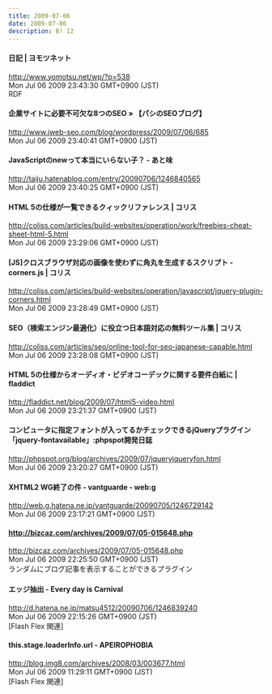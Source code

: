 ```yaml
---
title: 2009-07-06
date: 2009-07-06
description: B! 12
---
```


#### 日記 | ヨモツネット
http://www.yomotsu.net/wp/?p=538<br>
Mon Jul 06 2009 23:43:30 GMT+0900 (JST)<br>
RDF


#### 企業サイトに必要不可欠な8つのSEO » 【パシのSEOブログ】
http://www.jweb-seo.com/blog/wordpress/2009/07/06/685<br>
Mon Jul 06 2009 23:40:41 GMT+0900 (JST)<br>


#### JavaScriptのnewって本当にいらない子？ - あと味
http://taiju.hatenablog.com/entry/20090706/1246840565<br>
Mon Jul 06 2009 23:40:25 GMT+0900 (JST)<br>


####   HTML 5の仕様が一覧できるクィックリファレンス | コリス
http://coliss.com/articles/build-websites/operation/work/freebies-cheat-sheet-html-5.html<br>
Mon Jul 06 2009 23:29:06 GMT+0900 (JST)<br>


####   [JS]クロスブラウザ対応の画像を使わずに角丸を生成するスクリプト -corners.js | コリス
http://coliss.com/articles/build-websites/operation/javascript/jquery-plugin-corners.html<br>
Mon Jul 06 2009 23:28:49 GMT+0900 (JST)<br>


####   SEO（検索エンジン最適化）に役立つ日本語対応の無料ツール集 | コリス
http://coliss.com/articles/seo/online-tool-for-seo-japanese-capable.html<br>
Mon Jul 06 2009 23:28:08 GMT+0900 (JST)<br>


#### HTML 5の仕様からオーディオ・ビデオコーデックに関する要件白紙に | fladdict
http://fladdict.net/blog/2009/07/html5-video.html<br>
Mon Jul 06 2009 23:21:37 GMT+0900 (JST)<br>


#### コンピュータに指定フォントが入ってるかチェックできるjQueryプラグイン「jquery-fontavailable」:phpspot開発日誌
http://phpspot.org/blog/archives/2009/07/jqueryjqueryfon.html<br>
Mon Jul 06 2009 23:20:27 GMT+0900 (JST)<br>


#### XHTML2 WG終了の件 - vantguarde - web:g
http://web.g.hatena.ne.jp/vantguarde/20090705/1246729142<br>
Mon Jul 06 2009 23:17:21 GMT+0900 (JST)<br>


#### http://bizcaz.com/archives/2009/07/05-015648.php
http://bizcaz.com/archives/2009/07/05-015648.php<br>
Mon Jul 06 2009 22:25:50 GMT+0900 (JST)<br>
ランダムにブログ記事を表示することができるプラグイン


#### エッジ抽出 - Every day is Carnival
http://d.hatena.ne.jp/matsu4512/20090706/1246839240<br>
Mon Jul 06 2009 22:15:26 GMT+0900 (JST)<br>
[Flash Flex 関連]


#### this.stage.loaderInfo.url - APEIROPHOBIA
http://blog.img8.com/archives/2008/03/003677.html<br>
Mon Jul 06 2009 11:29:11 GMT+0900 (JST)<br>
[Flash Flex 関連]


